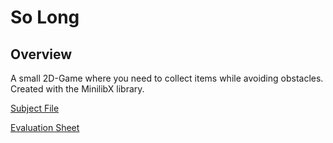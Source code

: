 # So Long

## Overview

A small 2D-Game where you need to collect items while avoiding obstacles. Created with the MinilibX library.

[Subject File](../.misc/Subjects/so_long.subject.pdf)

[Evaluation Sheet](../.misc/Eval/so_long.eval.pdf)
